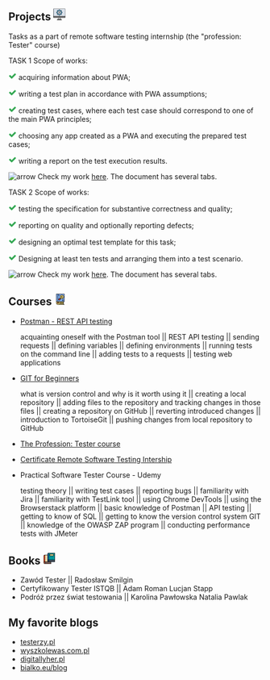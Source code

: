 ## **Projects** ![Alt text](binary-program.png)

Tasks as a part of remote software testing internship (the "profession: Tester" course)

TASK 1
Scope of works:

![Alt text](check-2.png) acquiring information about PWA;

![Alt text](check-3.png) writing a test plan in accordance with PWA assumptions;

![Alt text](check-4.png) creating test cases, where each test case should correspond to one of the main PWA principles;

![Alt text](check-5.png) choosing any app created as a PWA and executing the prepared test cases;

![Alt text](check-6.png) writing a report on the test execution results.

![arrow](https://github.com/agnieszka19882/Repozytorium_Agnieszka_Ilinska/assets/132834736/85c552c0-ad1d-4e77-88c0-1f07503cbe40)    Check my work [here](https://docs.google.com/spreadsheets/d/1hAcqFeDmrII07bAasipygr_fTDeJqqfH/edit?usp=drive_link&ouid=104107815686527296524&rtpof=true&sd=true). The document has several tabs.

TASK 2
Scope of works:

![Alt text](check-5.png)  testing the specification for substantive correctness and quality; 

![Alt text](check-6.png)  reporting on quality and optionally reporting defects; 

![Alt text](check-6.png)  designing an optimal test template for this task; 

![Alt text](check-6.png)  Designing at least ten tests and arranging them into a test scenario.

![arrow](https://github.com/agnieszka19882/Repozytorium_Agnieszka_Ilinska/assets/132834736/fffa492e-4eb9-4a9f-a0e7-4283297e87c2)    Check my work [here](https://docs.google.com/spreadsheets/d/1Gl17JbQzXLryAW5nPIMUWahwxHP0P4zH/edit?usp=sharing&ouid=104107815686527296524&rtpof=true&sd=true). The document has several tabs.

## **Courses** ![Alt text](search-book.png)

- [Postman - REST API testing](https://www.udemy.com/certificate/UC-23a52995-514f-4c0f-86eb-213f89f1512b/)

  acquainting oneself with the Postman tool || REST API testing || sending requests || defining variables || defining environments || running tests on the command line || adding tests to a requests || testing web applications
- [GIT for Beginners](https://www.udemy.com/certificate/UC-abccd7f4-638d-49a3-9534-c0227cfbde4f/)

  what is version control and why is it worth using it  ||  creating a local repository  ||  adding files to the repository and tracking changes in those files  ||  creating a repository on GitHub  ||  reverting introduced changes  ||  introduction to TortoiseGit  || pushing changes from local repository to GitHub
- [The Profession: Tester course](http://edu.ittraining.pl/pokaz_dyplom/en/8549)
- [Certificate Remote Software Testing Intership](http://edu.ittraining.pl/pokaz_dyplom/en/8730)
- Practical Software Tester Course - Udemy

  testing theory  ||  writing test cases  || reporting bugs  ||  familiarity with Jira  ||  familiarity with TestLink tool  ||  using Chrome DevTools  ||  using the    Browserstack platform  ||  basic knowledge of Postman  ||  API testing  ||  getting to know of SQL  ||  getting to know the version control system GIT                ||  knowledge of the OWASP ZAP program  || conducting performance tests with JMeter

## **Books** ![Alt text](books-1.png)

- Zawód Tester || Radosław Smilgin
- Certyfikowany Tester ISTQB || Adam Roman Lucjan Stapp
- Podróż przez świat testowania || Karolina Pawłowska Natalia Pawlak

## **My favorite blogs**

- [testerzy.pl](https://testerzy.pl/)
- [wyszkolewas.com.pl](https://www.wyszkolewas.com.pl/)
- [digitallyher.pl](https://digitallyher.pl/)
- [bialko.eu/blog](https://bialko.eu/blog/)
